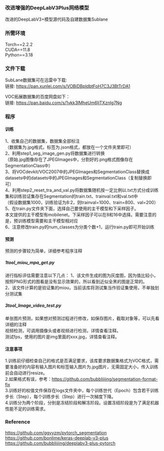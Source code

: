 ### 改进增强的DeepLabV3Plus网络模型
改进的DeepLabV3+模型源代码及自建数据集Sublane

### 所需环境
Torch==2.2.2  
CUDA==11.8  
Python==3.18   

### 文件下载

SubLane数据集可在迅雷中下载:  
链接: https://pan.xunlei.com/s/VOBiDBpldbtFoH7C3J3BtTrDA1

VOC拓展数据集的百度网盘如下：  
链接: https://pan.baidu.com/s/1vkk3lMheUm6IjTXznlg7Ng 

### 程序
#### 训练
1、收集自己的数据集，数据集全部标注  
（数据集为.jpg格式，标签为.json格式，都放在一个文件夹里即可）  
2、利用step1_seg_image_gen.py将数据集进行转换  
（原始.jpg图像存在了JPEGImages中，分割好的.png格式图像存在SegmentationClass中）  
3、将VOCdevkit/VOC2007中的JPEGImages和SegmentationClass替换成datasets中的datasets中的JPEGImages和SegmentationClass（复制替换即可）  
4、利用step2_reset_tra_and_val.py将数据集随机按一定比例以.txt方式分成训练集和训练验证集存在Segmentation的train.txt、trainval.txt和val.txt中  
（假设数据集1000，训练验证为8:2，则trainval=1000、train=800、val=200）    
5、在train.py文件夹下面，选择自己要使用的主干模型和下采样因子。  
本文提供的主干模型有mobilenet。下采样因子可以在8和16中选择。需要注意的是，预训练模型需要和主干模型相对应     
6、注意修改train.py的num_classes为分类个数+1，运行train.py即可开始训练  

#### 预测
预测的步骤较为简单，详细参考程序注释
##### 1tool_miou_mpa_get.py  
进行指标评估需要注意以下几点：
1、该文件生成的图为灰度图，因为值比较小，按照PNG形式的图看是没有显示效果的，所以看到近似全黑的图是正常的。  
2、该文件计算的是验证集的miou，当前该库将测试集当作验证集使用，不单独划分测试集  
##### 3tool_Image_video_test.py  
单张图片预测，如果想对预测过程进行修改，如保存图片，截取对象等，可以先看详细的注释  
视频检测，可调用摄像头或者视频进行检测，详情查看注释。  
测试fps，使用的图片是img里面的xxx.jpg，详情查看注释。  
#### 注意事项  
1.训练前仔细检查自己的格式是否满足要求，该库要求数据集格式为VOC格式，需要准备好的内容有输入图片和标签输入图片为.jpg图片，无需固定大小，传入训练前会自动进行resize。  
2.如果格式有误，参考：https://github.com/bubbliiiing/segmentation-format-fix  
3.训练好的权值文件保存在logs文件夹中，每个训练世代（Epoch）包含若干训练步长（Step），每个训练步长（Step）进行一次梯度下降。  
4.训练分为两个阶段，分别是冻结阶段和解冻阶段。设置冻结阶段是为了满足机器性能不足的训练需求。

### Reference
https://github.com/ggyyzm/pytorch_segmentation  
https://github.com/bonlime/keras-deeplab-v3-plus  
https://github.com/bubbliiiing/deeplabv3-plus-pytorch
